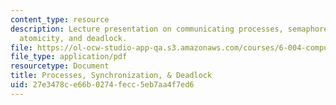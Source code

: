 ```yaml
---
content_type: resource
description: Lecture presentation on communicating processes, semaphores, synchronization,
  atomicity, and deadlock.
file: https://ol-ocw-studio-app-qa.s3.amazonaws.com/courses/6-004-computation-structures-spring-2009/27e3478ce66b0274fecc5eb7aa4f7ed6_MIT6_004s09_lec21.pdf
file_type: application/pdf
resourcetype: Document
title: Processes, Synchronization, & Deadlock
uid: 27e3478c-e66b-0274-fecc-5eb7aa4f7ed6
---
```


